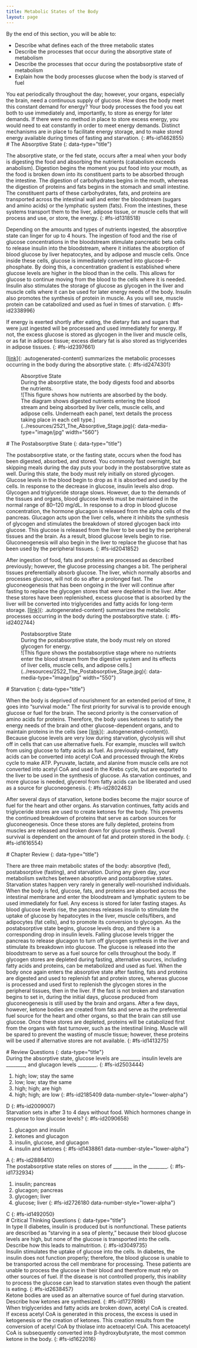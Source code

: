```yaml
---
title: Metabolic States of the Body
layout: page
---
```


<div data-type="abstract" markdown="1">
By the end of this section, you will be able to:

* Describe what defines each of the three metabolic states
* Describe the processes that occur during the absorptive state of
  metabolism
* Describe the processes that occur during the postabsorptive state of
  metabolism
* Explain how the body processes glucose when the body is starved of
  fuel

</div>
You eat periodically throughout the day; however, your organs,
especially the brain, need a continuous supply of glucose. How does the
body meet this constant demand for energy? Your body processes the food
you eat both to use immediately and, importantly, to store as energy for
later demands. If there were no method in place to store excess energy,
you would need to eat constantly in order to meet energy demands.
Distinct mechanisms are in place to facilitate energy storage, and to
make stored energy available during times of fasting and starvation.
{: #fs-id1462855}

<section data-depth="1" id="fs-id1934096" markdown="1">
# The Absorptive State
{: data-type="title"}

The <span data-type="term">absorptive state</span>, or the fed state,
occurs after a meal when your body is digesting the food and absorbing
the nutrients (catabolism exceeds anabolism). Digestion begins the
moment you put food into your mouth, as the food is broken down into its
constituent parts to be absorbed through the intestine. The digestion of
carbohydrates begins in the mouth, whereas the digestion of proteins and
fats begins in the stomach and small intestine. The constituent parts of
these carbohydrates, fats, and proteins are transported across the
intestinal wall and enter the bloodstream (sugars and amino acids) or
the lymphatic system (fats). From the intestines, these systems
transport them to the liver, adipose tissue, or muscle cells that will
process and use, or store, the energy.
{: #fs-id1318518}

Depending on the amounts and types of nutrients ingested, the absorptive
state can linger for up to 4 hours. The ingestion of food and the rise
of glucose concentrations in the bloodstream stimulate pancreatic beta
cells to release <span data-type="term">insulin</span> into the
bloodstream, where it initiates the absorption of blood glucose by liver
hepatocytes, and by adipose and muscle cells. Once inside these cells,
glucose is immediately converted into glucose-6-phosphate. By doing
this, a concentration gradient is established where glucose levels are
higher in the blood than in the cells. This allows for glucose to
continue moving from the blood to the cells where it is needed. Insulin
also stimulates the storage of glucose as glycogen in the liver and
muscle cells where it can be used for later energy needs of the body.
Insulin also promotes the synthesis of protein in muscle. As you will
see, muscle protein can be catabolized and used as fuel in times of
starvation.
{: #fs-id2338996}

If energy is exerted shortly after eating, the dietary fats and sugars
that were just ingested will be processed and used immediately for
energy. If not, the excess glucose is stored as glycogen in the liver
and muscle cells, or as fat in adipose tissue; excess dietary fat is
also stored as triglycerides in adipose tissues.
{: #fs-id2397661}

[\[link\]](#fig-ch25_05_01){: .autogenerated-content} summarizes the
metabolic processes occurring in the body during the absorptive state.
{: #fs-id2474301}

<figure id="fig-ch25_05_01">
<div data-type="title">
Absorptive State
</div>
<figcaption>
During the absorptive state, the body digests food and absorbs the
nutrients.
</figcaption>
<span markdown="1" data-type="media" id="fs-id1697270" data-alt="This figure shows
how nutrients are absorbed by the body. The diagram shows digested
nutrients entering the blood stream and being absorbed by liver cells,
muscle cells, and adipose cells. Underneath each panel, text details the
process taking place in each cell type."> ![This figure shows how
nutrients are absorbed by the body. The diagram shows digested nutrients
entering the blood stream and being absorbed by liver cells, muscle
cells, and adipose cells. Underneath each panel, text details the
process taking place in each cell
type.](../resources/2521_The_Absorptive_Stage.jpg){:
data-media-type="image/jpg" width="560"} </span>
</figure>
</section>
<section data-depth="1" id="fs-id1628265" markdown="1">
# The Postabsorptive State
{: data-type="title"}

The <span data-type="term">postabsorptive state</span>, or the fasting
state, occurs when the food has been digested, absorbed, and stored. You
commonly fast overnight, but skipping meals during the day puts your
body in the postabsorptive state as well. During this state, the body
must rely initially on stored <span data-type="term">glycogen</span>.
Glucose levels in the blood begin to drop as it is absorbed and used by
the cells. In response to the decrease in glucose, insulin levels also
drop. Glycogen and triglyceride storage slows. However, due to the
demands of the tissues and organs, blood glucose levels must be
maintained in the normal range of 80–120 mg/dL. In response to a drop in
blood glucose concentration, the hormone glucagon is released from the
alpha cells of the pancreas. Glucagon acts upon the liver cells, where
it inhibits the synthesis of glycogen and stimulates the breakdown of
stored glycogen back into glucose. This glucose is released from the
liver to be used by the peripheral tissues and the brain. As a result,
blood glucose levels begin to rise. Gluconeogenesis will also begin in
the liver to replace the glucose that has been used by the peripheral
tissues.
{: #fs-id2041852}

After ingestion of food, fats and proteins are processed as described
previously; however, the glucose processing changes a bit. The
peripheral tissues preferentially absorb glucose. The liver, which
normally absorbs and processes glucose, will not do so after a prolonged
fast. The gluconeogenesis that has been ongoing in the liver will
continue after fasting to replace the glycogen stores that were depleted
in the liver. After these stores have been replenished, excess glucose
that is absorbed by the liver will be converted into triglycerides and
fatty acids for long-term storage. [\[link\]](#fig-ch25_05_02){:
.autogenerated-content} summarizes the metabolic processes occurring in
the body during the postabsorptive state.
{: #fs-id2402744}

<figure id="fig-ch25_05_02">
<div data-type="title">
Postabsorptive State
</div>
<figcaption>
During the postabsorptive state, the body must rely on stored glycogen
for energy.
</figcaption>
<span markdown="1" data-type="media" id="fs-id1845416" data-alt="This figure shows
the postabsorptive stage where no nutrients enter the blood stream from
the digestive system and its effects of liver cells, muscle cells, and
adipose cells."> ![This figure shows the postabsorptive stage where no
nutrients enter the blood stream from the digestive system and its
effects of liver cells, muscle cells, and adipose
cells.](../resources/2522_The_Postabsorptive_Stage.jpg){:
data-media-type="image/jpg" width="550"} </span>
</figure>
</section>
<section data-depth="1" id="fs-id1616173" markdown="1">
# Starvation
{: data-type="title"}

When the body is deprived of nourishment for an extended period of time,
it goes into “survival mode.” The first priority for survival is to
provide enough glucose or fuel for the brain. The second priority is the
conservation of amino acids for proteins. Therefore, the body uses
ketones to satisfy the energy needs of the brain and other
glucose-dependent organs, and to maintain proteins in the cells (see
[\[link\]](/m46489#fig-ch25_01_01){: .autogenerated-content}). Because
glucose levels are very low during starvation, glycolysis will shut off
in cells that can use alternative fuels. For example, muscles will
switch from using glucose to fatty acids as fuel. As previously
explained, fatty acids can be converted into acetyl CoA and processed
through the Krebs cycle to make ATP. Pyruvate, lactate, and alanine from
muscle cells are not converted into acetyl CoA and used in the Krebs
cycle, but are exported to the liver to be used in the synthesis of
glucose. As starvation continues, and more glucose is needed, glycerol
from fatty acids can be liberated and used as a source for
gluconeogenesis.
{: #fs-id2802463}

After several days of starvation, ketone bodies become the major source
of fuel for the heart and other organs. As starvation continues, fatty
acids and triglyceride stores are used to create ketones for the body.
This prevents the continued breakdown of proteins that serve as carbon
sources for gluconeogenesis. Once these stores are fully depleted,
proteins from muscles are released and broken down for glucose
synthesis. Overall survival is dependent on the amount of fat and
protein stored in the body.
{: #fs-id1616554}

</section>
<section data-depth="1" id="fs-id1084730" class="summary" markdown="1">
# Chapter Review
{: data-type="title"}

There are three main metabolic states of the body: absorptive (fed),
postabsorptive (fasting), and starvation. During any given day, your
metabolism switches between absorptive and postabsorptive states.
Starvation states happen very rarely in generally well-nourished
individuals. When the body is fed, glucose, fats, and proteins are
absorbed across the intestinal membrane and enter the bloodstream and
lymphatic system to be used immediately for fuel. Any excess is stored
for later fasting stages. As blood glucose levels rise, the pancreas
releases insulin to stimulate the uptake of glucose by hepatocytes in
the liver, muscle cells/fibers, and adipocytes (fat cells), and to
promote its conversion to glycogen. As the postabsorptive state begins,
glucose levels drop, and there is a corresponding drop in insulin
levels. Falling glucose levels trigger the pancreas to release glucagon
to turn off glycogen synthesis in the liver and stimulate its breakdown
into glucose. The glucose is released into the bloodstream to serve as a
fuel source for cells throughout the body. If glycogen stores are
depleted during fasting, alternative sources, including fatty acids and
proteins, can be metabolized and used as fuel. When the body once again
enters the absorptive state after fasting, fats and proteins are
digested and used to replenish fat and protein stores, whereas glucose
is processed and used first to replenish the glycogen stores in the
peripheral tissues, then in the liver. If the fast is not broken and
starvation begins to set in, during the initial days, glucose produced
from gluconeogenesis is still used by the brain and organs. After a few
days, however, ketone bodies are created from fats and serve as the
preferential fuel source for the heart and other organs, so that the
brain can still use glucose. Once these stores are depleted, proteins
will be catabolized first from the organs with fast turnover, such as
the intestinal lining. Muscle will be spared to prevent the wasting of
muscle tissue; however, these proteins will be used if alternative
stores are not available.
{: #fs-id1413275}

</section>
<section data-depth="1" id="fs-id2111316" class="multiple-choice" markdown="1">
# Review Questions
{: data-type="title"}

<div data-type="exercise" id="fs-id1365095">
<div data-type="problem" id="fs-id2154354" markdown="1">
During the absorptive state, glucose levels are ________, insulin levels
are ________, and glucagon levels ________.
{: #fs-id2503444}

1.  high; low; stay the same
2.  low; low; stay the same
3.  high; high; are high
4.  high; high; are low
{: #fs-id2185409 data-number-style="lower-alpha"}

</div>
<div data-type="solution" id="fs-id1884304" data-label="" markdown="1">
D
{: #fs-id2009007}

</div>
</div>
<div data-type="exercise" id="fs-id1268237">
<div data-type="problem" id="fs-id3398548" markdown="1">
Starvation sets in after 3 to 4 days without food. Which hormones change
in response to low glucose levels?
{: #fs-id2090658}

1.  glucagon and insulin
2.  ketones and glucagon
3.  insulin, glucose, and glucagon
4.  insulin and ketones
{: #fs-id1438861 data-number-style="lower-alpha"}

</div>
<div data-type="solution" id="fs-id2209846" data-label="" markdown="1">
A
{: #fs-id2886410}

</div>
</div>
<div data-type="exercise" id="fs-id1496229">
<div data-type="problem" id="fs-id1288612" markdown="1">
The postabsorptive state relies on stores of ________ in the ________.
{: #fs-id1732934}

1.  insulin; pancreas
2.  glucagon; pancreas
3.  glycogen; liver
4.  glucose; liver
{: #fs-id2726180 data-number-style="lower-alpha"}

</div>
<div data-type="solution" id="fs-id1743403" data-label="" markdown="1">
C
{: #fs-id1492050}

</div>
</div>
</section>
<section data-depth="1" id="fs-id2530792" class="free-response" markdown="1">
# Critical Thinking Questions
{: data-type="title"}

<div data-type="exercise" id="fs-id2383123">
<div data-type="problem" id="fs-id2953857" markdown="1">
In type II diabetes, insulin is produced but is nonfunctional. These
patients are described as “starving in a sea of plenty,” because their
blood glucose levels are high, but none of the glucose is transported
into the cells. Describe how this leads to malnutrition.
{: #fs-id3049735}

</div>
<div data-type="solution" id="fs-id2476867" data-label="" markdown="1">
Insulin stimulates the uptake of glucose into the cells. In diabetes,
the insulin does not function properly; therefore, the blood glucose is
unable to be transported across the cell membrane for processing. These
patients are unable to process the glucose in their blood and therefore
must rely on other sources of fuel. If the disease is not controlled
properly, this inability to process the glucose can lead to starvation
states even though the patient is eating.
{: #fs-id2638457}

</div>
</div>
<div data-type="exercise" id="fs-id1740961">
<div data-type="problem" id="fs-id1731743" markdown="1">
Ketone bodies are used as an alternative source of fuel during
starvation. Describe how ketones are synthesized.
{: #fs-id1727898}

</div>
<div data-type="solution" id="fs-id1636578" data-label="" markdown="1">
When triglycerides and fatty acids are broken down, acetyl CoA is
created. If excess acetyl CoA is generated in this process, the excess
is used in ketogenesis or the creation of ketones. This creation results
from the conversion of acetyl CoA by thiolase into acetoacetyl CoA. This
acetoacetyl CoA is subsequently converted into β-hydroxybutyrate, the
most common ketone in the body.
{: #fs-id1622016}

</div>
</div>
</section>



